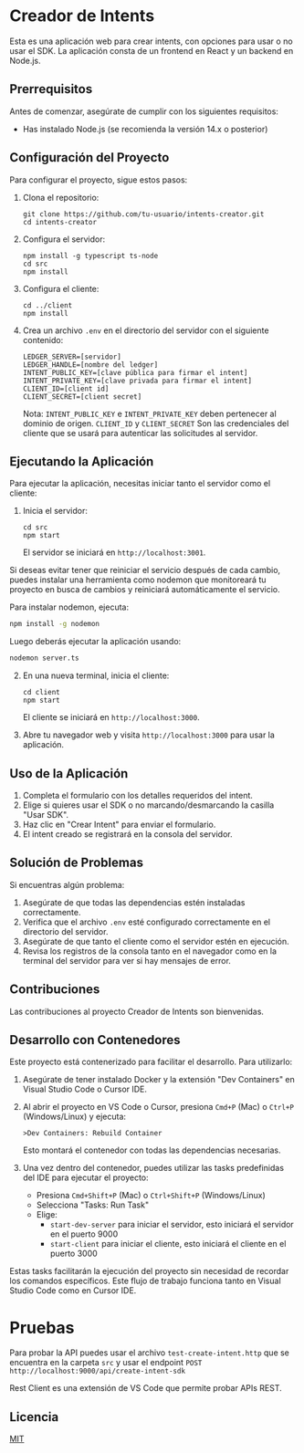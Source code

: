 # Creador de Intents

Esta es una aplicación web para crear intents, con opciones para usar o no usar el SDK. La aplicación consta de un frontend en React y un backend en Node.js.

## Prerrequisitos

Antes de comenzar, asegúrate de cumplir con los siguientes requisitos:

* Has instalado Node.js (se recomienda la versión 14.x o posterior)

## Configuración del Proyecto

Para configurar el proyecto, sigue estos pasos:

1. Clona el repositorio:
   ```
   git clone https://github.com/tu-usuario/intents-creator.git
   cd intents-creator
   ```

2. Configura el servidor:
   ```
   npm install -g typescript ts-node
   cd src
   npm install
   ```

3. Configura el cliente:
   ```
   cd ../client
   npm install
   ```

4. Crea un archivo `.env` en el directorio del servidor con el siguiente contenido:
   ```
   LEDGER_SERVER=[servidor]
   LEDGER_HANDLE=[nombre del ledger]
   INTENT_PUBLIC_KEY=[clave pública para firmar el intent]
   INTENT_PRIVATE_KEY=[clave privada para firmar el intent]
   CLIENT_ID=[client id]
   CLIENT_SECRET=[client secret]
   ```
   Nota: 
   `INTENT_PUBLIC_KEY` e `INTENT_PRIVATE_KEY` deben pertenecer al dominio de origen.
   `CLIENT_ID` y `CLIENT_SECRET` Son las credenciales del cliente que se usará para autenticar las solicitudes al servidor.

## Ejecutando la Aplicación

Para ejecutar la aplicación, necesitas iniciar tanto el servidor como el cliente:

1. Inicia el servidor:
   ```
   cd src
   npm start
   ```
   El servidor se iniciará en `http://localhost:3001`.

Si deseas evitar tener que reiniciar el servicio después de cada cambio, puedes instalar una herramienta como nodemon que monitoreará tu proyecto en busca de cambios y reiniciará automáticamente el servicio.

Para instalar nodemon, ejecuta:

```bash
npm install -g nodemon
```

Luego deberás ejecutar la aplicación usando:

```bash
nodemon server.ts
```

2. En una nueva terminal, inicia el cliente:
   ```
   cd client
   npm start
   ```
   El cliente se iniciará en `http://localhost:3000`.

3. Abre tu navegador web y visita `http://localhost:3000` para usar la aplicación.

## Uso de la Aplicación

1. Completa el formulario con los detalles requeridos del intent.
2. Elige si quieres usar el SDK o no marcando/desmarcando la casilla "Usar SDK".
3. Haz clic en "Crear Intent" para enviar el formulario.
4. El intent creado se registrará en la consola del servidor.

## Solución de Problemas

Si encuentras algún problema:

1. Asegúrate de que todas las dependencias estén instaladas correctamente.
2. Verifica que el archivo `.env` esté configurado correctamente en el directorio del servidor.
3. Asegúrate de que tanto el cliente como el servidor estén en ejecución.
4. Revisa los registros de la consola tanto en el navegador como en la terminal del servidor para ver si hay mensajes de error.

## Contribuciones

Las contribuciones al proyecto Creador de Intents son bienvenidas.

## Desarrollo con Contenedores

Este proyecto está contenerizado para facilitar el desarrollo. Para utilizarlo:

1. Asegúrate de tener instalado Docker y la extensión "Dev Containers" en Visual Studio Code o Cursor IDE.

2. Al abrir el proyecto en VS Code o Cursor, presiona `Cmd+P` (Mac) o `Ctrl+P` (Windows/Linux) y ejecuta:
   ```
   >Dev Containers: Rebuild Container
   ```
   Esto montará el contenedor con todas las dependencias necesarias.

3. Una vez dentro del contenedor, puedes utilizar las tasks predefinidas del IDE para ejecutar el proyecto:
   - Presiona `Cmd+Shift+P` (Mac) o `Ctrl+Shift+P` (Windows/Linux)
   - Selecciona "Tasks: Run Task"
   - Elige:
     - `start-dev-server` para iniciar el servidor, esto iniciará el servidor en el puerto 9000
     - `start-client` para iniciar el cliente, esto iniciará el cliente en el puerto 3000

Estas tasks facilitarán la ejecución del proyecto sin necesidad de recordar los comandos específicos. Este flujo de trabajo funciona tanto en Visual Studio Code como en Cursor IDE.

# Pruebas
Para probar la API puedes usar el archivo `test-create-intent.http` que se encuentra en la carpeta `src` y usar el endpoint `POST http://localhost:9000/api/create-intent-sdk`

Rest Client es una extensión de VS Code que permite probar APIs REST.

## Licencia

[MIT](https://choosealicense.com/licenses/mit/)
